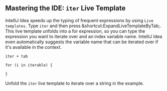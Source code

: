 ## Mastering the IDE: `iter` Live Template

IntelliJ Idea speeds up the typing of frequent expressions by using
<span class="control">`Live templates`</span>. 
Type `iter` and then press
<span class="shortcut">&shortcut:ExpandLiveTemplateByTab;</span>. 
This live template unfolds into a for expression, so you can type the expression 
you want to iterate over and an index variable name. 
IntelliJ Idea even automatically suggests the variable name that can be iterated 
over if it's available in the context.

```
iter + tab

for (i in iterable) {

}
```

Unfold the `iter` live template to iterate over a string in the example.